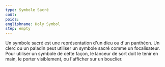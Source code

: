 ```yaml
---
type: Symbole Sacré
coût:
poids:
englishname: Holy Symbol
step: empty
---
```

Un symbole sacré est une représentation d'un dieu ou d'un panthéon. Un clerc ou un paladin peut utiliser un symbole sacré comme un focalisateur. Pour utiliser un symbole de cette façon, le lanceur de sort doit le tenir en main, le porter visiblement, ou l'afficher sur un bouclier.